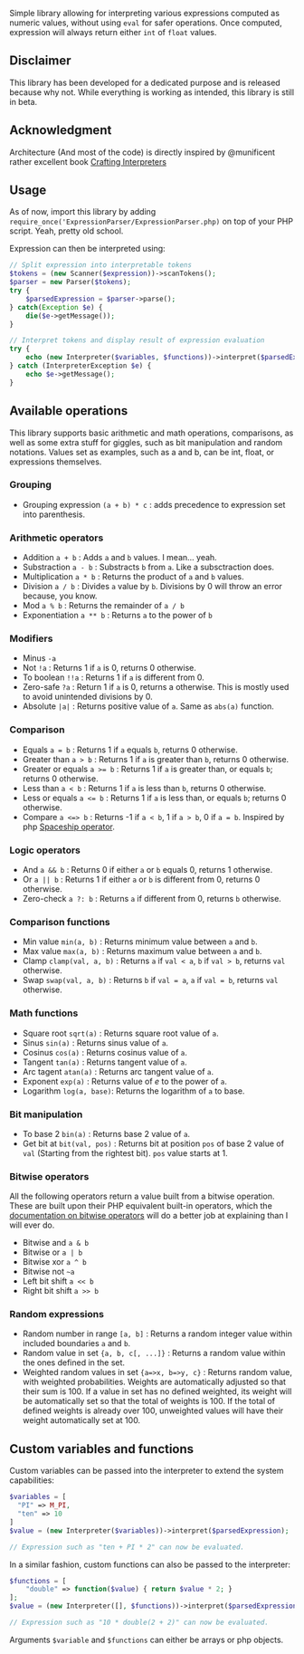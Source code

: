 Simple library allowing for interpreting various expressions computed as numeric values, without using `eval` for safer operations.
Once computed, expression will always return either `int` of `float` values.

## Disclaimer

This library has been developed for a dedicated purpose and is released because why not. While everything is working as intended, this library is still in beta.

## Acknowledgment

Architecture (And most of the code) is directly inspired by @munificent rather excellent book [Crafting Interpreters](http://craftinginterpreters.com)

## Usage

As of now, import this library by adding `require_once('ExpressionParser/ExpressionParser.php)` on top of your PHP script. Yeah, pretty old school.

Expression can then be interpreted using:

```php
// Split expression into interpretable tokens
$tokens = (new Scanner($expression))->scanTokens();
$parser = new Parser($tokens);
try {
    $parsedExpression = $parser->parse();
} catch(Exception $e) {
    die($e->getMessage());
}

// Interpret tokens and display result of expression evaluation
try {
    echo (new Interpreter($variables, $functions))->interpret($parsedExpression);
} catch (InterpreterException $e) {
    echo $e->getMessage();
}
```

## Available operations

This library supports basic arithmetic and math operations, comparisons, as well as some extra stuff for giggles, such as bit manipulation and random notations. Values set as examples, such as a and b, can be int, float, or expressions themselves.

### Grouping
- Grouping expression `(a + b) * c` : adds precedence to expression set into parenthesis.
### Arithmetic operators
- Addition `a + b` : Adds `a` and `b` values. I mean... yeah.
- Substraction `a - b` : Substracts `b` from `a`. Like a subsctraction does.
- Multiplication `a * b` : Returns the product of `a` and `b` values.
- Division `a / b` : Divides `a` value by `b`. Divisions by 0 will throw an error because, you know.
- Mod `a % b` : Returns the remainder of `a / b` 
- Exponentiation `a ** b` : Returns `a` to the power of `b`
### Modifiers
- Minus `-a`
- Not `!a` : Returns 1 if `a` is 0, returns 0 otherwise.
- To boolean `!!a` : Returns 1 if `a` is different from 0.
- Zero-safe `?a` : Return 1 if `a` is 0, returns a otherwise. This is mostly used to avoid unintended divisions by 0.
- Absolute `|a|` : Returns positive value of `a`. Same as `abs(a)` function.
### Comparison
- Equals `a = b` : Returns 1 if `a` equals `b`, returns 0 otherwise.
- Greater than `a > b` : Returns 1 if `a` is greater than `b`, returns 0 otherwise.
- Greater or equals `a >= b` : Returns 1 if `a` is greater than, or equals `b`; returns 0 otherwise.
- Less than `a < b` : Returns 1 if `a` is less than `b`, returns 0 otherwise.
- Less or equals `a <= b` : Returns 1 if `a` is less than, or equals `b`; returns 0 otherwise.
- Compare `a <=> b` : Returns -1 if `a < b`, 1 if `a > b`, 0 if `a = b`. Inspired by php [Spaceship operator](https://www.php.net/manual/en/migration70.new-features.php#migration70.new-features.spaceship-op).
### Logic operators
- And `a && b` : Returns 0 if either `a` or `b` equals 0, returns 1 otherwise.
- Or `a || b` : Returns 1 if either `a` or `b` is different from 0, returns 0 otherwise.
- Zero-check `a ?: b` : Returns `a` if different from 0, returns `b` otherwise.
### Comparison functions
- Min value `min(a, b)` : Returns minimum value between `a` and `b`.
- Max value `max(a, b)` : Returns maximum value between `a` and `b`.
- Clamp `clamp(val, a, b)` : Returns `a` if `val < a`, `b` if `val > b`, returns `val` otherwise.
- Swap `swap(val, a, b)` : Returns `b` if `val = a`, `a` if `val = b`, returns `val` otherwise.
### Math functions	
- Square root `sqrt(a)` : Returns square root value of `a`.
- Sinus `sin(a)` : Returns sinus value of `a`.
- Cosinus `cos(a)` : Returns cosinus value of `a`.
- Tangent `tan(a)` : Returns tangent value of `a`.
- Arc tagent `atan(a)` : Returns arc tangent value of `a`.
- Exponent `exp(a)` : Returns value of *e* to the power of `a`.
- Logarithm `log(a, base)`: Returns the logarithm of `a` to base.
### Bit manipulation
-  To base 2 `bin(a)` : Returns base 2 value of `a`.
-  Get bit at `bit(val, pos)` : Returns bit at position `pos` of base 2 value of `val` (Starting from the rightest bit). `pos` value starts at 1.
### Bitwise operators
All the following operators return a value built from a bitwise operation. These are built upon their PHP equivalent built-in operators, which the [documentation on bitwise operators](https://www.php.net/manual/en/language.operators.bitwise.php) will do a better job at explaining than I will ever do.
-  Bitwise and `a & b`
-  Bitwise or `a | b` 
-  Bitwise xor `a ^ b`
-  Bitwise not `~a`
-  Left bit shift `a << b`
-  Right bit shift `a >> b`
### Random expressions
- Random number in range `[a, b]` : Returns a random integer value within included boundaries `a` and `b`.
- Random value in set `{a, b, c[, ...]}` : Returns a random value within the ones defined in the set.
- Weighted random values in set `{a=>x, b=>y, c}` : Returns random value, with weighted probabilities. Weights are automatically adjusted so that their sum is 100. If a value in set has no defined weighted, its weight will be automatically set so that the total of weights is 100. If the total of defined weights is already over 100, unweighted values will have their weight automatically set at 100.

## Custom variables and functions
Custom variables can be passed into the interpreter to extend the system capabilities:

```php
$variables = [
  "PI" => M_PI,
  "ten" => 10
]
$value = (new Interpreter($variables))->interpret($parsedExpression);

// Expression such as "ten + PI * 2" can now be evaluated.
```

In a similar fashion, custom functions can also be passed to the interpreter:

```php
$functions = [
    "double" => function($value) { return $value * 2; }
];
$value = (new Interpreter([], $functions))->interpret($parsedExpression);

// Expression such as "10 * double(2 + 2)" can now be evaluated.
```

Arguments `$variable` and `$functions` can either be arrays or php objects.
